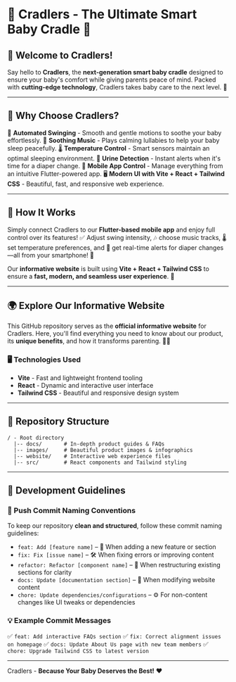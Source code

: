 # 🌟 Cradlers - The Ultimate Smart Baby Cradle 🌟

## 👶 Welcome to Cradlers!
Say hello to **Cradlers**, the **next-generation smart baby cradle** designed to ensure your baby's comfort while giving parents peace of mind. Packed with **cutting-edge technology**, Cradlers takes baby care to the next level. 🚀

---

## 🎯 Why Choose Cradlers?
🌟 **Automated Swinging** - Smooth and gentle motions to soothe your baby effortlessly.
🎵 **Soothing Music** - Plays calming lullabies to help your baby sleep peacefully.
🌡️ **Temperature Control** - Smart sensors maintain an optimal sleeping environment.
🍼 **Urine Detection** - Instant alerts when it's time for a diaper change.
📱 **Mobile App Control** - Manage everything from an intuitive Flutter-powered app.
🖥️ **Modern UI with Vite + React + Tailwind CSS** - Beautiful, fast, and responsive web experience.

---

## 📲 How It Works
Simply connect Cradlers to our **Flutter-based mobile app** and enjoy full control over its features! ✅ Adjust swing intensity, 🎶 choose music tracks, 🌡️ set temperature preferences, and 🍼 get real-time alerts for diaper changes—all from your smartphone! 📱

Our **informative website** is built using **Vite + React + Tailwind CSS** to ensure a **fast, modern, and seamless user experience**. 🚀

---

## 🌍 Explore Our Informative Website
This GitHub repository serves as the **official informative website** for Cradlers. Here, you'll find everything you need to know about our product, its **unique benefits**, and how it transforms parenting. 🤱✨

### 🖥️ Technologies Used
- **Vite** - Fast and lightweight frontend tooling
- **React** - Dynamic and interactive user interface
- **Tailwind CSS** - Beautiful and responsive design system

---

## 📂 Repository Structure
```
/ - Root directory
  |-- docs/       # In-depth product guides & FAQs
  |-- images/     # Beautiful product images & infographics
  |-- website/    # Interactive web experience files
  |-- src/        # React components and Tailwind styling
```

---

## 🚀 Development Guidelines
### 🔖 Push Commit Naming Conventions
To keep our repository **clean and structured**, follow these commit naming guidelines:
- `feat: Add [feature name]` – 🚀 When adding a new feature or section
- `fix: Fix [issue name]` – 🛠️ When fixing errors or improving content
- `refactor: Refactor [component name]` – 🔄 When restructuring existing sections for clarity
- `docs: Update [documentation section]` – 📖 When modifying website content
- `chore: Update dependencies/configurations` – ⚙️ For non-content changes like UI tweaks or dependencies

### 💡 Example Commit Messages
✅ `feat: Add interactive FAQs section`
✅ `fix: Correct alignment issues on homepage`
✅ `docs: Update About Us page with new team members`
✅ `chore: Upgrade Tailwind CSS to latest version`

---

Cradlers - **Because Your Baby Deserves the Best!** ❤️
